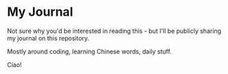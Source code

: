# My Journal

Not sure why you'd be interested in reading this - but I'll be publicly sharing my journal on this repository.

Mostly around coding, learning Chinese words, daily stuff.

Ciao!
